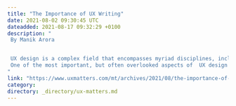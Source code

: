 ```yaml
---
title: "The Importance of UX Writing"
date: 2021-08-02 09:30:45 UTC
dateadded: 2021-08-17 09:32:29 +0100
description: "
 By Manik Arora 


 UX design is a complex field that encompasses myriad disciplines, including information architecture, interaction design, user-interface design, user research, usability testing, and more. UX professionals working in each specialty must work in concert together to provide a user experience that is  as enjoyable for users and as seamless as possible. 
 One of the most important, but often overlooked aspects of  UX design  is UX writing. In this article, I’ll discuss the significance of UX writing and share some design strategies for improving UX writing that I’ve personally implemented in my designs, helping users to successfully achieve their goals. Read More 
"
link: "https://www.uxmatters.com/mt/archives/2021/08/the-importance-of-ux-writing.php"
category:
directory: _directory/ux-matters.md
---
```


